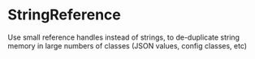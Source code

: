 # StringReference
Use small reference handles instead of strings, to de-duplicate string memory in large numbers of classes (JSON values, config classes, etc)
